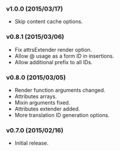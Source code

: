 
### v1.0.0 (2015/03/17)

- Skip content cache options.

### v0.8.1 (2015/03/06)

- Fix attrsExtender render option.
- Allow @ usage as a form ID in insertions.
- Allow additional prefix to all IDs.

### v0.8.0 (2015/03/05)

- Render function arguments changed.
- Attributes arrays.
- Mixin arguments fixed.
- Attributes extender added.
- More translation ID generation options.

### v0.7.0 (2015/02/16)

- Initial release.
